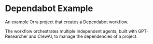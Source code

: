 # Dependabot Example

An example Orra project that creates a Dependabot workflow. 

The workflow orchestrates multiple independent agents, built with GPT-Researcher and CrewAI, to manage the dependencies of a project.
